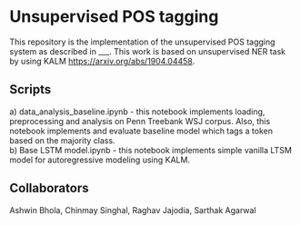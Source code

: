 # Unsupervised POS tagging

This repository is the implementation of the unsupervised POS tagging system as described in ___. This work is based on unsupervised NER task by using KALM https://arxiv.org/abs/1904.04458.

## Scripts
a) data_analysis_baseline.ipynb - this notebook implements loading, preprocessing and analysis on Penn Treebank WSJ corpus. Also, this notebook implements and evaluate
baseline model which tags a token based on the majority class.  
b) Base LSTM model.ipynb - this notebook implements simple vanilla LTSM model for autoregressive modeling using KALM. 

## Collaborators
Ashwin Bhola, Chinmay Singhal, Raghav Jajodia, Sarthak Agarwal
